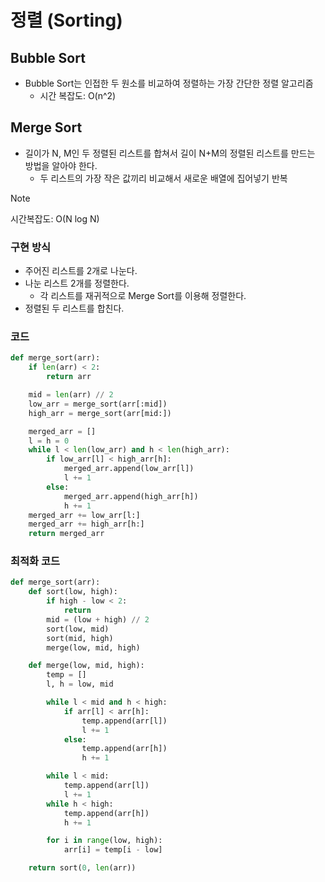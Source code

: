 # 정렬 (Sorting)

## Bubble Sort

- Bubble Sort는 인접한 두 원소를 비교하여 정렬하는 가장 간단한 정렬 알고리즘
  - 시간 복잡도: O(n^2)

## Merge Sort

- 길이가 N, M인 두 정렬된 리스트를 합쳐서 길이 N+M의 정렬된 리스트를 만드는 방법을 알아야 한다.
  - 두 리스트의 가장 작은 값끼리 비교해서 새로운 배열에 집어넣기 반복

> [!NOTE]
>
> 시간복잡도: O(N log N)

### 구현 방식

- 주어진 리스트를 2개로 나눈다.
- 나눈 리스트 2개를 정렬한다.
  - 각 리스트를 재귀적으로 Merge Sort를 이용해 정렬한다.
- 정렬된 두 리스트를 합친다.

### 코드

```py
def merge_sort(arr):
    if len(arr) < 2:
        return arr

    mid = len(arr) // 2
    low_arr = merge_sort(arr[:mid])
    high_arr = merge_sort(arr[mid:])

    merged_arr = []
    l = h = 0
    while l < len(low_arr) and h < len(high_arr):
        if low_arr[l] < high_arr[h]:
            merged_arr.append(low_arr[l])
            l += 1
        else:
            merged_arr.append(high_arr[h])
            h += 1
    merged_arr += low_arr[l:]
    merged_arr += high_arr[h:]
    return merged_arr
```

### 최적화 코드

```py
def merge_sort(arr):
    def sort(low, high):
        if high - low < 2:
            return
        mid = (low + high) // 2
        sort(low, mid)
        sort(mid, high)
        merge(low, mid, high)

    def merge(low, mid, high):
        temp = []
        l, h = low, mid

        while l < mid and h < high:
            if arr[l] < arr[h]:
                temp.append(arr[l])
                l += 1
            else:
                temp.append(arr[h])
                h += 1

        while l < mid:
            temp.append(arr[l])
            l += 1
        while h < high:
            temp.append(arr[h])
            h += 1

        for i in range(low, high):
            arr[i] = temp[i - low]

    return sort(0, len(arr))
```
